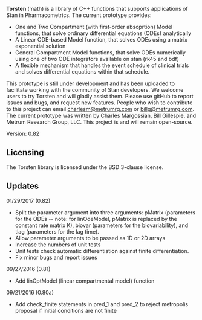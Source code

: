 <b> Torsten </b> (math) is a library of C++ functions that supports applications of Stan in Pharmacometrics. The current prototype provides:
* One and Two Compartment (with first-order absoprtion) Model functions, that solve ordinary differential equations (ODEs) analytically
* A Linear ODE-based Model function, that solves ODEs using a matrix exponential solution
* General Compartment Model functions, that solve ODEs numerically using one of two ODE integrators available on stan (rk45 and bdf)
* A flexible mechanism that handles the event schedule of clinical trials and solves differential equations within that schedule.

This prototype is still under development and has been uploaded to facilitate working with the community of Stan developers. We welcome users to try Torsten and will gladly assist them. Please use gitHub to report issues and bugs, and request new features. People who wish to contribute to this project can email charlesm@metrumrg.com or billg@metrumrg.com. The current prototype was written by Charles Margossian, Bill Gillespie, and Metrum Research Group, LLC. This project is and will remain open-source.

Version: 0.82

Licensing
---------
The Torsten library is licensed under the BSD 3-clause license. 

Updates
------
01/29/2017 (0.82)
* Split the parameter argument into three arguments: pMatrix (parameters for the ODEs -- note: for linOdeModel, pMatrix is replaced by the constant rate matrix K), biovar (parameters for the biovariability), and tlag (parameters for the lag time).
* Allow parameter arguments to be passed as 1D or 2D arrays
* Increase the numbers of unit tests
* Unit tests check automatic differentiation against finite differentiation.
* Fix minor bugs and report issues

09/27/2016 (0.81)
* Add linCptModel (linear compartmental model) function

09/21/2016 (0.80a)
* Add check_finite statements in pred_1 and pred_2 to reject metropolis proposal if initial conditions are not finite
